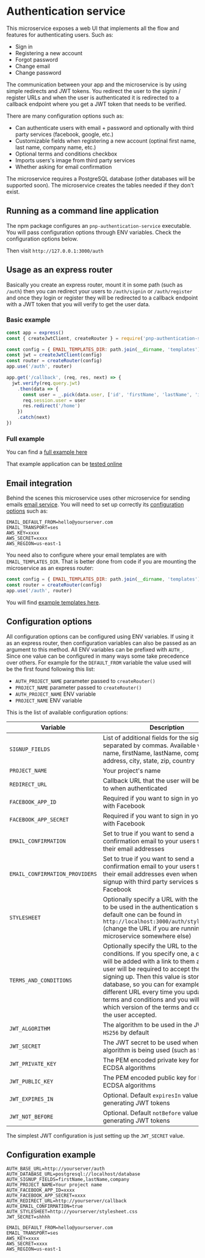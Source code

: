 # Authentication service

This microservice exposes a web UI that implements all the flow and features for authenticating users. Such as:

- Sign in
- Registering a new account
- Forgot password
- Change email
- Change password

The communication between your app and the microservice is by using simple redirects and JWT tokens. You redirect the user to the signin / register URLs and when the user is authenticated it is redirected to a callback endpoint where you get a JWT token that needs to be verified.

There are many configuration options such as:

- Can authenticate users with email + password and optionally with third party services (facebook, google, etc.)
- Customizable fields when registering a new account (optinal first name, last name, company name, etc.)
- Optional terms and conditions checkbox
- Imports users's image from third party services
- Whether asking for email confirmation

The microservice requires a PostgreSQL database (other databases will be supported soon). The microservice creates the tables needed if they don't exist.

## Running as a command line application

The npm package configures an `pnp-authentication-service` executable. You will pass configuration options through ENV variables. Check the configuration options below.

Then visit `http://127.0.0.1:3000/auth`

## Usage as an express router

Basically you create an express router, mount it in some path (such as `/auth`) then you can redirect your users to `/auth/signin` or `/auth/register` and once they login or register they will be redirected to a callback endpoint with a JWT token that you will verify to get the user data.

### Basic example

```javascript
const app = express()
const { createJwtClient, createRouter } = require('pnp-authentication-service')

const config = { EMAIL_TEMPLATES_DIR: path.join(__dirname, 'templates') }
const jwt = createJwtClient(config)
const router = createRouter(config)
app.use('/auth', router)

app.get('/callback', (req, res, next) => {
  jwt.verify(req.query.jwt)
    .then(data => {
      const user = _.pick(data.user, ['id', 'firstName', 'lastName', 'image'])
      req.session.user = user
      res.redirect('/home')
    })
    .catch(next)
})
```

### Full example

You can find a [full example here](https://github.com/gimenete/authentication-service-example/blob/master/index.js)

That example application can be [tested online](https://pnp-authentication-service.herokuapp.com)

## Email integration

Behind the scenes this microservice uses other microservice for sending emails [email service](https://github.com/clevertech/email-service). You will need to set up correctly its [configuration options](https://github.com/clevertech/email-service#configuration-options) such as:

```
EMAIL_DEFAULT_FROM=hello@yourserver.com
EMAIL_TRANSPORT=ses
AWS_KEY=xxxx
AWS_SECRET=xxxx
AWS_REGION=us-east-1
```

You need also to configure where your email templates are with `EMAIL_TEMPLATES_DIR`. That is better done from code if you are mounting the microservice as an express router:

```javascript
const config = { EMAIL_TEMPLATES_DIR: path.join(__dirname, 'templates') }
const router = createRouter(config)
app.use('/auth', router)
```

You will find [example templates here](https://github.com/clevertech/authentication-service/tree/master/templates/en).

## Configuration options

All configuration options can be configured using ENV variables. If using it as an express router, then configuration variables can also be passed as an argument to this method. All ENV variables can be prefixed with `AUTH_`. Since one value can be configured in many ways some take precedence over others. For example for the `DEFAULT_FROM` variable the value used will be the first found following this list:

- `AUTH_PROJECT_NAME` parameter passed to `createRouter()`
- `PROJECT_NAME` parameter passed to `createRouter()`
- `AUTH_PROJECT_NAME` ENV variable
- `PROJECT_NAME` ENV variable

This is the list of available configuration options:

| Variable | Description |
| --- | --- |
| `SIGNUP_FIELDS` | List of additional fields for the sign up form separated by commas. Available values are: name, firstName, lastName, company, address, city, state, zip, country |
| `PROJECT_NAME` | Your project's name |
| `REDIRECT_URL` | Callback URL that the user will be redirected to when authenticated |
| `FACEBOOK_APP_ID` | Required if you want to sign in your users with Facebook |
| `FACEBOOK_APP_SECRET` | Required if you want to sign in your users with Facebook |
| `EMAIL_CONFIRMATION` | Set to true if you want to send a confirmation email to your users to confirm their email addresses |
| `EMAIL_CONFIRMATION_PROVIDERS` | Set to true if you want to send a confirmation email to your users to confirm their email addresses even when they signup with third party services such as Facebook |
| `STYLESHEET` | Optionally specify a URL with the stylesheet to be used in the authentication service. The default one can be found in `http://localhost:3000/auth/stylesheet.css` (change the URL if you are running the microservice somewhere else) |
| `TERMS_AND_CONDITIONS` | Optionally specify the URL to the terms and conditions. If you specify one, a checkbox will be added with a link to them and the user will be required to accept the terms for signing up. Then this value is stored in the database, so you can for example specify a different URL every time you update the terms and conditions and you will know which version of the terms and conditions the user accepted. |
| `JWT_ALGORITHM` | The algorithm to be used in the JWT tokens. `HS256` by default |
| `JWT_SECRET` | The JWT secret to be used when a HMAC algorithm is being used (such as for `HS256`) |
| `JWT_PRIVATE_KEY` | The PEM encoded private key for RSA and ECDSA algorithms |
| `JWT_PUBLIC_KEY` | The PEM encoded public key for RSA and ECDSA algorithms |
| `JWT_EXPIRES_IN` | Optional. Default `expiresIn` value when generating JWT tokens |
| `JWT_NOT_BEFORE` | Optional. Default `notBefore` value when generating JWT tokens |

The simplest JWT configuration is just setting up the `JWT_SECRET` value.

## Configuration example

```
AUTH_BASE_URL=http://yourserver/auth
AUTH_DATABASE_URL=postgresql://localhost/database
AUTH_SIGNUP_FIELDS=firstName,lastName,company
AUTH_PROJECT_NAME=Your project name
AUTH_FACEBOOK_APP_ID=xxxx
AUTH_FACEBOOK_APP_SECRET=xxxx
AUTH_REDIRECT_URL=http://yourserver/callback
AUTH_EMAIL_CONFIRMATION=true
AUTH_STYLESHEET=http://yourserver/stylesheet.css
JWT_SECRET=shhhh

EMAIL_DEFAULT_FROM=hello@yourserver.com
EMAIL_TRANSPORT=ses
AWS_KEY=xxxx
AWS_SECRET=xxxx
AWS_REGION=us-east-1
```
